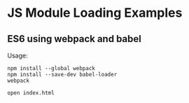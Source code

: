 # JS Module Loading Examples

## ES6 using webpack and babel

Usage:

    npm install --global webpack
    npm install --save-dev babel-loader
    webpack
    
    open index.html
